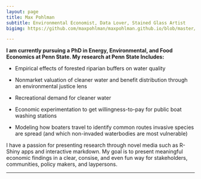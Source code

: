 ```yaml
---
layout: page
title: Max Pohlman
subtitle: Environmental Economist, Data Lover, Stained Glass Artist
bigimg: https://github.com/maxpohlman/maxpohlman.github.io/blob/master/img/stainedglass/waterlily.JPG?raw=true

---
```


**I am currently pursuing a PhD in Energy, Environmental, and Food Economics at Penn State.
 My research at Penn State Includes:** 
 
* Empirical effects of forested riparian buffers on water quality

* Nonmarket valuation of cleaner water and benefit distribution through an environmental justice lens

* Recreational demand for cleaner water

* Economic experimentation to get willingness-to-pay for public boat washing stations

* Modeling how boaters travel to identify common routes invasive species are spread (and which non-invaded waterbodies are most vulnerable)


I have a passion for presenting research through novel media such as R-Shiny apps and interactive markdown. My goal is to present meaningful economic findings in a clear, consise, and even fun way for stakeholders, communities, policy makers, and laypersons.

----
